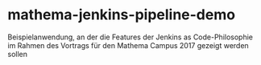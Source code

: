 # mathema-jenkins-pipeline-demo
Beispielanwendung, an der die Features der Jenkins as Code-Philosophie im Rahmen des Vortrags für den Mathema Campus 2017 gezeigt werden sollen

